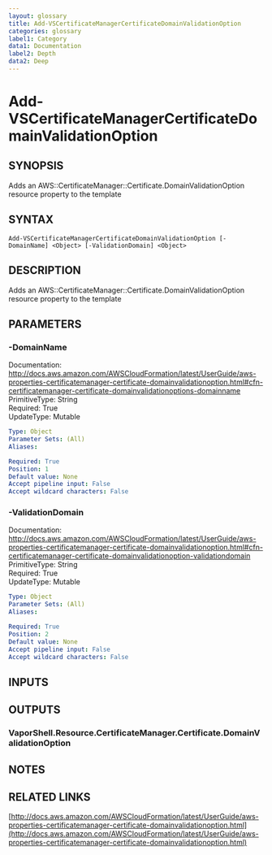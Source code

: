 ```yaml
---
layout: glossary
title: Add-VSCertificateManagerCertificateDomainValidationOption
categories: glossary
label1: Category
data1: Documentation
label2: Depth
data2: Deep
---
```


# Add-VSCertificateManagerCertificateDomainValidationOption

## SYNOPSIS
Adds an AWS::CertificateManager::Certificate.DomainValidationOption resource property to the template

## SYNTAX

```
Add-VSCertificateManagerCertificateDomainValidationOption [-DomainName] <Object> [-ValidationDomain] <Object>
```

## DESCRIPTION
Adds an AWS::CertificateManager::Certificate.DomainValidationOption resource property to the template

## PARAMETERS

### -DomainName
Documentation: http://docs.aws.amazon.com/AWSCloudFormation/latest/UserGuide/aws-properties-certificatemanager-certificate-domainvalidationoption.html#cfn-certificatemanager-certificate-domainvalidationoptions-domainname    
PrimitiveType: String    
Required: True    
UpdateType: Mutable

```yaml
Type: Object
Parameter Sets: (All)
Aliases: 

Required: True
Position: 1
Default value: None
Accept pipeline input: False
Accept wildcard characters: False
```

### -ValidationDomain
Documentation: http://docs.aws.amazon.com/AWSCloudFormation/latest/UserGuide/aws-properties-certificatemanager-certificate-domainvalidationoption.html#cfn-certificatemanager-certificate-domainvalidationoption-validationdomain    
PrimitiveType: String    
Required: True    
UpdateType: Mutable

```yaml
Type: Object
Parameter Sets: (All)
Aliases: 

Required: True
Position: 2
Default value: None
Accept pipeline input: False
Accept wildcard characters: False
```

## INPUTS

## OUTPUTS

### VaporShell.Resource.CertificateManager.Certificate.DomainValidationOption

## NOTES

## RELATED LINKS

[http://docs.aws.amazon.com/AWSCloudFormation/latest/UserGuide/aws-properties-certificatemanager-certificate-domainvalidationoption.html](http://docs.aws.amazon.com/AWSCloudFormation/latest/UserGuide/aws-properties-certificatemanager-certificate-domainvalidationoption.html)

